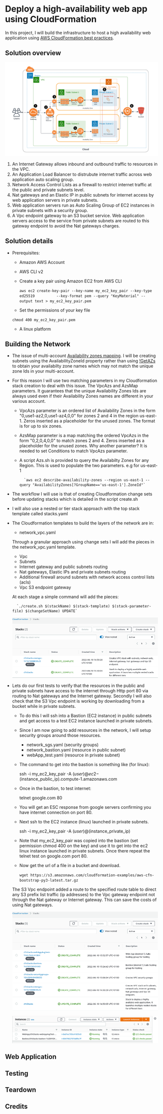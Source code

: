 # Deploy a high-availability web app using CloudFormation
In this project, I will build the infrastructure to host a high availability web application using [AWS CloudFormation best practices](https://docs.aws.amazon.com/AWSCloudFormation/latest/UserGuide/best-practices.html).

## Solution overview

![AWS Architecture diagram](/docs/images/cfn_arch.png)

1. An Internet Gateway allows inbound and outbound traffic to resources in the VPC.
2. An Application Load Balancer to distrubute internet traffic across web application auto scaling group.
3. Network Access Control Lists as a firewall to restrict internet traffic at the public and private subnets level.
4. Nat gateways and an Elastic IP in public subnets for internet access by web application servers in private subnets.
5. Web application servers run as Auto Scaling Group of EC2 instances in private subnets with a security group.
6. A Vpc endpoint gateway to an S3 bucket service. Web application servers access to the service from private subnets are routed to this gateway endpoint to avoid the Nat gateways charges.

## Solution details
- Prerequisites:
    - Amazon AWS Account
    - AWS CLI v2
    - Create a key pair using Amazon EC2 from AWS CLI

        `aws ec2 create-key-pair --key-name my_ec2_key_pair --key-type  ed25519         
            --key-format pem --query "KeyMaterial" --output text > my_ec2_key_pair.pem`
    
    - Set the permissions of your key file

    `chmod 400 my_ec2_key_pair.pem`

    - A linux platform

## Building the Network
- The issue of multi-account [Availability zones mapping](https://aws.amazon.com/premiumsupport/knowledge-center/vpc-map-cross-account-availability-zones/). I will be creating subnets using the AvailabilityZoneId property rather than
using [!GetAZs](https://docs.aws.amazon.com/AWSCloudFormation/latest/UserGuide/intrinsic-function-reference-getavailabilityzones.html) to obtain your availabilty zone names which may not match the unique zone Ids in your multi-account.
- For this reason I will use two matching parameters in my Cloudformation stack creation to deal with this issue. The VpcAzs and AzsMap parameters. It guarantees that the unique Availability Zones Ids are always used even if their Availability Zones names are different in your various account.
    - VpcAzs parameter is an ordered list of Availability Zones in the form "0,use1-az2,0,use1-az4,0,0" for zones 2 and 4 in the region us-east-1. Zeros inserted as a placeholder for the unused zones. The format is for up to six zones.
    - AzsMap parameter is a map matching the ordered VpcAzs in the form "0,2,0,4,0,0" to match zones 2 and 4. Zeros inserted as a placeholder for the unused zones. Why another parameter? It is needed to set Conditions to match VpcAzs parameter.
    - A script Azs.sh is provided to query the Availabilty Zones for any Region. This is used to populate the two parameters. e.g for us-east-1

            `aws ec2 describe-availability-zones --region us-east-1 --query "AvailabilityZones[?GroupName=='us-east-1'].ZoneId"`

- The workflow I will use is that of creating Cloudformation change sets before updating stacks which is detailed in the script create.sh
- I will also use a nested or tier stack approach with the top stack template called stacks.yaml
- The Cloudformation templates to build the layers of the network are in:
    - network_vpc.yaml

    Through a granular approach using change sets I will add the pieces in the network_vpc.yaml template.

    - Vpc
    - Subnets
    - Internet gateway and public subnets routing
    - Nat gateways, Elastic IPs and private subnets routing
    - Additional firewall around subnets with network access control lists (acls)
    - Vpc S3 endpoint gateway

    At each stage a simple command will add the pieces:

        `./create.sh $(stackName) $(stack-template) $(stack-parameter-file) $(changeSetName) UPDATE`

    ![Network Vpc stack image](/docs/images/network_vpc.png)

- Lets do our first tests to verify that the resources in the public and private subnets have access to the internet through Http port 80 via routing to Nat gateways and the Internet gateway. Secondly I will also check that the S3 Vpc endpoint is working by downloading from a bucket while in private subnets.
    - To do this I will ssh into a Bastion (EC2 instance) in public subnets and get access to a test EC2 instance launched in private subnets.

    - Since I am now going to add resources in the network, I will setup security groups around those resources.
        - network_sgs.yaml (security groups)
        - network_bastion.yaml (resource in public subnet)
        - webApp_test.yaml (resource in private subnet)

    - The command to get into the bastion is something like (for linux):

        ssh -i my_ec2_key_pair -A $(user)@ec2-$(instance_public_ip).compute-1.amazonaws.com

    - Once in the bastion, to test internet:

        telnet google.com 80

    - You will get an ESC response from google servers confirming you have internet connection on port 80.

    - Next ssh to the EC2 instance (linux) launched in private subnets.

        ssh -i my_ec2_key_pair -A $(user)@$(instance_private_ip)

    - Note that my_ec2_key_pair was copied into the bastion (set permission chmod 400 on the key)
    and use it to get into the ec2 linux instance launched in private subnets.
    Once there repeat the telnet test on google.com port 80.

    - Now get the url of a file in a bucket and download.

        `wget https://s3.amazonaws.com/cloudformation-examples/aws-cfn-bootstrap-py3-latest.tar.gz`

    The S3 Vpc endpoint added a route to the specified route table to direct any S3 prefix list traffic (ip addresses) to the Vpc gateway endpoint not through the Nat gateway or Internet gateway. This can save the costs of using Nat gateways.

    ![Network http80 tests](/docs/images/test_network_http80.png)

    ![Network vpce tests](/docs/images/test_network_vpce.png)

## Web Application 

## Testing


## Teardown


## Credits
